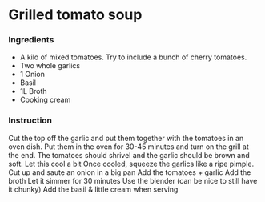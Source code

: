# Grilled tomato soup

### Ingredients
* A kilo of mixed tomatoes. Try to include a bunch of cherry tomatoes.
* Two whole garlics
* 1 Onion
* Basil
* 1L Broth
* Cooking cream

### Instruction
Cut the top off the garlic and put them together with the tomatoes in an oven dish.
Put them in the oven for 30-45 minutes and turn on the grill at the end. The tomatoes should shrivel and the garlic should be brown and soft.
Let this cool a bit 
Once cooled, squeeze the garlics like a ripe pimple.
Cut up and saute an onion in a big pan
Add the tomatoes + garlic
Add the broth
Let it simmer for 30 minutes
Use the blender (can be nice to still have it chunky)
Add the basil & little cream when serving
